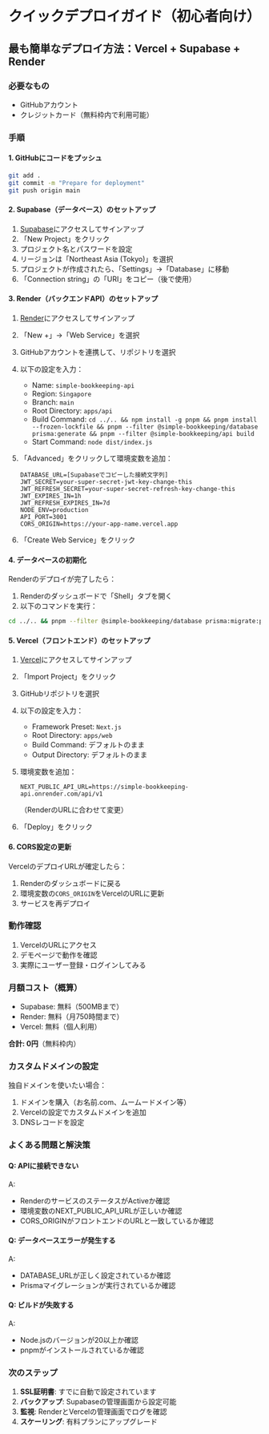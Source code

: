 # クイックデプロイガイド（初心者向け）

## 最も簡単なデプロイ方法：Vercel + Supabase + Render

### 必要なもの
- GitHubアカウント
- クレジットカード（無料枠内で利用可能）

### 手順

#### 1. GitHubにコードをプッシュ
```bash
git add .
git commit -m "Prepare for deployment"
git push origin main
```

#### 2. Supabase（データベース）のセットアップ

1. [Supabase](https://supabase.com)にアクセスしてサインアップ
2. 「New Project」をクリック
3. プロジェクト名とパスワードを設定
4. リージョンは「Northeast Asia (Tokyo)」を選択
5. プロジェクトが作成されたら、「Settings」→「Database」に移動
6. 「Connection string」の「URI」をコピー（後で使用）

#### 3. Render（バックエンドAPI）のセットアップ

1. [Render](https://render.com)にアクセスしてサインアップ
2. 「New +」→「Web Service」を選択
3. GitHubアカウントを連携して、リポジトリを選択
4. 以下の設定を入力：
   - Name: `simple-bookkeeping-api`
   - Region: `Singapore`
   - Branch: `main`
   - Root Directory: `apps/api`
   - Build Command: `cd ../.. && npm install -g pnpm && pnpm install --frozen-lockfile && pnpm --filter @simple-bookkeeping/database prisma:generate && pnpm --filter @simple-bookkeeping/api build`
   - Start Command: `node dist/index.js`

5. 「Advanced」をクリックして環境変数を追加：
   ```
   DATABASE_URL=[Supabaseでコピーした接続文字列]
   JWT_SECRET=your-super-secret-jwt-key-change-this
   JWT_REFRESH_SECRET=your-super-secret-refresh-key-change-this
   JWT_EXPIRES_IN=1h
   JWT_REFRESH_EXPIRES_IN=7d
   NODE_ENV=production
   API_PORT=3001
   CORS_ORIGIN=https://your-app-name.vercel.app
   ```

6. 「Create Web Service」をクリック

#### 4. データベースの初期化

Renderのデプロイが完了したら：

1. Renderのダッシュボードで「Shell」タブを開く
2. 以下のコマンドを実行：
```bash
cd ../.. && pnpm --filter @simple-bookkeeping/database prisma:migrate:prod
```

#### 5. Vercel（フロントエンド）のセットアップ

1. [Vercel](https://vercel.com)にアクセスしてサインアップ
2. 「Import Project」をクリック
3. GitHubリポジトリを選択
4. 以下の設定を入力：
   - Framework Preset: `Next.js`
   - Root Directory: `apps/web`
   - Build Command: デフォルトのまま
   - Output Directory: デフォルトのまま

5. 環境変数を追加：
   ```
   NEXT_PUBLIC_API_URL=https://simple-bookkeeping-api.onrender.com/api/v1
   ```
   （RenderのURLに合わせて変更）

6. 「Deploy」をクリック

#### 6. CORS設定の更新

VercelのデプロイURLが確定したら：

1. Renderのダッシュボードに戻る
2. 環境変数の`CORS_ORIGIN`をVercelのURLに更新
3. サービスを再デプロイ

### 動作確認

1. VercelのURLにアクセス
2. デモページで動作を確認
3. 実際にユーザー登録・ログインしてみる

### 月額コスト（概算）

- Supabase: 無料（500MBまで）
- Render: 無料（月750時間まで）
- Vercel: 無料（個人利用）

**合計: 0円**（無料枠内）

### カスタムドメインの設定

独自ドメインを使いたい場合：

1. ドメインを購入（お名前.com、ムームードメイン等）
2. Vercelの設定でカスタムドメインを追加
3. DNSレコードを設定

### よくある問題と解決策

#### Q: APIに接続できない
A: 
- RenderのサービスのステータスがActiveか確認
- 環境変数のNEXT_PUBLIC_API_URLが正しいか確認
- CORS_ORIGINがフロントエンドのURLと一致しているか確認

#### Q: データベースエラーが発生する
A: 
- DATABASE_URLが正しく設定されているか確認
- Prismaマイグレーションが実行されているか確認

#### Q: ビルドが失敗する
A: 
- Node.jsのバージョンが20以上か確認
- pnpmがインストールされているか確認

### 次のステップ

1. **SSL証明書**: すでに自動で設定されています
2. **バックアップ**: Supabaseの管理画面から設定可能
3. **監視**: RenderとVercelの管理画面でログを確認
4. **スケーリング**: 有料プランにアップグレード